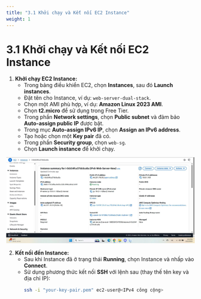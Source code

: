 ```yaml
---
title: "3.1 Khởi chạy và Kết nối EC2 Instance"
weight: 1
---
```


# 3.1 Khởi chạy và Kết nối EC2 Instance

1.  **Khởi chạy EC2 Instance:**
    * Trong bảng điều khiển EC2, chọn **Instances**, sau đó **Launch instances**.
    * Đặt tên cho Instance, ví dụ: `web-server-dual-stack`.
    * Chọn một AMI phù hợp, ví dụ: **Amazon Linux 2023 AMI**.
    * Chọn **t2.micro** để sử dụng trong Free Tier.
    * Trong phần **Network settings**, chọn **Public subnet** và đảm bảo **Auto-assign public IP** được bật.
    * Trong mục **Auto-assign IPv6 IP**, chọn **Assign an IPv6 address**.
    * Tạo hoặc chọn một **Key pair** đã có.
    * Trong phần **Security group**, chọn `web-sg`.
    * Chọn **Launch instance** để khởi chạy.
      

![cauhinh](../images/gen-h-cauhinh.jpg)

2.  **Kết nối đến Instance:**
    * Sau khi Instance đã ở trạng thái **Running**, chọn Instance và nhấp vào **Connect**.
    * Sử dụng phương thức kết nối **SSH** với lệnh sau (thay thế tên key và địa chỉ IP):
        ```bash
        ssh -i "your-key-pair.pem" ec2-user@<IPv4 công cộng>
        ```
